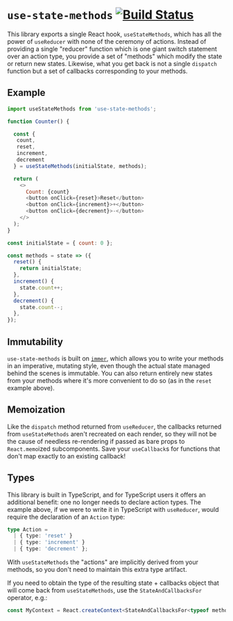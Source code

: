 # `use-state-methods` [![Build Status](https://travis-ci.com/pelotom/use-state-methods.svg?branch=master)](https://travis-ci.com/pelotom/use-state-methods)

This library exports a single React hook, `useStateMethods`, which has all the power of `useReducer` with none of the ceremony of actions. Instead of providing a single "reducer" function which is one giant switch statement over an action type, you provide a set of "methods" which modify the state or return new states. Likewise, what you get back is not a single `dispatch` function but a set of callbacks corresponding to your methods.

## Example

```js
import useStateMethods from 'use-state-methods';

function Counter() {

  const {
   count,
   reset,
   increment,
   decrement
  } = useStateMethods(initialState, methods);

  return (
    <>
      Count: {count}
      <button onClick={reset}>Reset</button>
      <button onClick={increment}>+</button>
      <button onClick={decrement}>-</button>
    </>
  );
}

const initialState = { count: 0 };

const methods = state => ({
  reset() {
    return initialState;
  },
  increment() {
    state.count++;
  },
  decrement() {
    state.count--;
  },
});
```

## Immutability

`use-state-methods` is built on [`immer`](https://github.com/mweststrate/immer), which allows you to write your methods in an imperative, mutating style, even though the actual state managed behind the scenes is immutable. You can also return entirely new states from your methods where it's more convenient to do so (as in the `reset` example above).

## Memoization

Like the `dispatch` method returned from `useReducer`, the callbacks returned from `useStateMethods` aren't recreated on each render, so they will not be the cause of needless re-rendering if passed as bare props to `React.memo`ized subcomponents. Save your `useCallback`s for functions that don't map exactly to an existing callback!

## Types

This library is built in TypeScript, and for TypeScript users it offers an additional benefit: one no longer needs to declare action types. The example above, if we were to write it in TypeScript with `useReducer`, would require the declaration of an `Action` type:

```ts
type Action =
  | { type: 'reset' }
  | { type: 'increment' }
  | { type: 'decrement' };
```

With `useStateMethods` the "actions" are implicitly derived from your methods, so you don't need to maintain this extra type artifact.

If you need to obtain the type of the resulting state + callbacks object that will come back from `useStateMethods`, use the `StateAndCallbacksFor` operator, e.g.:

```ts
const MyContext = React.createContext<StateAndCallbacksFor<typeof methods> | null>(null);
```

